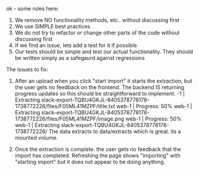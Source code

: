 ok - some rules here:
1) We remove NO functionality methods, etc.. without discussing first
2) We use SIMPLE best practices
3) We do not try to refactor or change other parts of the code without discussing first
4) If we find an issue, lets add a test for it if possible
5) Our tests should be simple and test our actual functionality. They should be written simply as a safegaurd against regressions

The issues to fix:
1) After an upload when you click "start import" it starts the extraction, but the user gets no feedback on the frontend.
The backend IS returning progress updates so this should be straightforward to implement.
-1  | Extracting slack-export-TQBU4GKJL-8405378778178-1738772226/files/F05ML41MZPF/title.txt
web-1  | Progress: 50%
web-1  | Extracting slack-export-TQBU4GKJL-8405378778178-1738772226/files/F05ML41MZPF/image.png
web-1  | Progress: 50%
web-1  | Extracting slack-export-TQBU4GKJL-8405378778178-1738772226/
The data extracts to data/extracts which is great.  its a mounted volume.

2) Once the extraction is complete. the user gets no feedback that the import has completed.  Refreshing the page shows "importing" with "starting import" but it does not appear to be doing anything.
